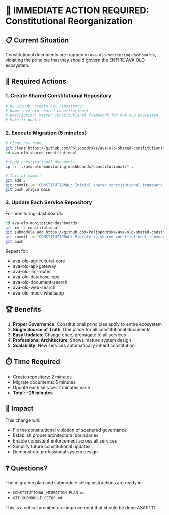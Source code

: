 # 🚨 IMMEDIATE ACTION REQUIRED: Constitutional Reorganization

## 📋 Current Situation

Constitutional documents are trapped in `ava-olo-monitoring-dashboards`, violating the principle that they should govern the ENTIRE AVA OLO ecosystem.

## 🎯 Required Actions

### 1. Create Shared Constitutional Repository

```bash
# On GitHub, create new repository:
# Name: ava-olo-shared-constitutional
# Description: Master constitutional framework for AVA OLO ecosystem
# Make it public
```

### 2. Execute Migration (5 minutes)

```bash
# Clone new repo
git clone https://github.com/Poljopodrska/ava-olo-shared-constitutional.git
cd ava-olo-shared-constitutional

# Copy constitutional documents
cp -r ../ava-olo-monitoring-dashboards/constitutional/* .

# Initial commit
git add .
git commit -m "CONSTITUTIONAL: Initial shared constitutional framework for entire AVA OLO ecosystem"
git push origin main
```

### 3. Update Each Service Repository

For monitoring-dashboards:
```bash
cd ava-olo-monitoring-dashboards
git rm -r constitutional
git submodule add https://github.com/Poljopodrska/ava-olo-shared-constitutional.git constitutional
git commit -m "CONSTITUTIONAL: Migrate to shared constitutional submodule"
git push
```

Repeat for:
- ava-olo-agricultural-core
- ava-olo-api-gateway
- ava-olo-llm-router
- ava-olo-database-ops
- ava-olo-document-search
- ava-olo-web-search
- ava-olo-mock-whatsapp

## 🏆 Benefits

1. **Proper Governance**: Constitutional principles apply to entire ecosystem
2. **Single Source of Truth**: One place for all constitutional documents
3. **Easy Updates**: Change once, propagate to all services
4. **Professional Architecture**: Shows mature system design
5. **Scalability**: New services automatically inherit constitution

## ⏱️ Time Required

- Create repository: 2 minutes
- Migrate documents: 5 minutes
- Update each service: 2 minutes each
- **Total: ~25 minutes**

## 🚀 Impact

This change will:
- Fix the constitutional violation of scattered governance
- Establish proper architectural boundaries
- Enable consistent enforcement across all services
- Simplify future constitutional updates
- Demonstrate professional system design

## ❓ Questions?

The migration plan and submodule setup instructions are ready in:
- `CONSTITUTIONAL_MIGRATION_PLAN.md`
- `GIT_SUBMODULE_SETUP.md`

This is a critical architectural improvement that should be done ASAP! 🏗️